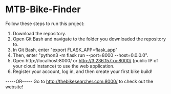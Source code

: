 # MTB-Bike-Finder


Follow these steps to run this project:
1. Download the repository.
2. Open Git Bash and navigate to the folder you downloaded the repository to.
3. In Git Bash, enter "export FLASK_APP=flask_app"
4. Then, enter "python3 -m flask run --port=8000 --host=0.0.0.0".
5. Open http://localhost:8000/ or http://3.236.157.xx:8000/ (public IP of your cloud instance) to use the web application.
6. Register your account, log in, and then create your first bike build! 

-----OR-----
Go to http://thebikesearcher.com:8000/ to check out the website!
